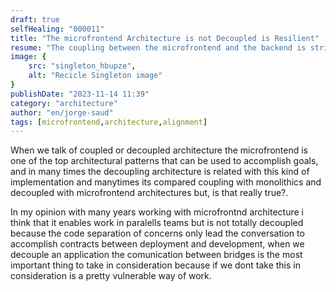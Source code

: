 ```yaml
---
draft: true
selfHealing: "000011"
title: "The microfrontend Architecture is not Decoupled is Resilient"
resume: "The coupling between the microfrontend and the backend is strictly protected by a contract. However, if this contract is broken, it could potentially disrupt the entire application. The issue is not the coupling itself, but the need for resilience in this kind of development. It's crucial to implement methods that can handle any changes in the backend effectively. And more important clear communication"
image: {
    src: "singleton_hbupze",
    alt: "Recicle Singleton image"
}
publishDate: "2023-11-14 11:39"
category: "architecture"
author: "en/jorge-saud"
tags: [microfrontend,architecture,alignment]
---
```

When we talk of coupled or decoupled architecture the microfrontend is one of the top architectural patterns that can be used to accomplish goals, and in many times the decoupling architecture is related with this kind of implementation and manytimes its compared coupling with monolithics and decoupled with microfrontend architectures but, is that really true?.

In my opinion with many years working with microfrontnd architecture i think that it enables work in paralells teams but is not totally decoupled because the code separation of concerns only lead the conversation to accomplish contracts between deployment and development, when we decouple an application the comunication between bridges is the most important thing to take in consideration because if we dont take this in consideration is a pretty vulnerable way of work.

